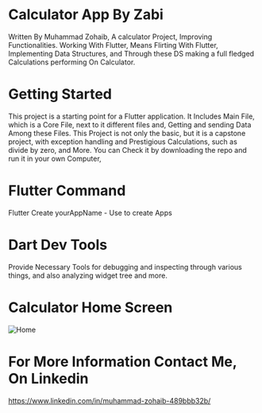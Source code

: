 # Calculator App By Zabi


Written By Muhammad Zohaib, A calculator Project, Improving Functionalities. Working With Flutter, Means Flirting With Flutter, 
Implementing Data Structures, and Through these DS making a full fledged Calculations performing On Calculator.

# Getting Started

This project is a starting point for a Flutter application. It Includes Main File, which is a Core File, next to it different files and, Getting and sending Data Among these Files.
This Project is not only the basic, but it is a capstone project, with exception handling and Prestigious Calculations, such as divide by zero, and More.
You can Check it by downloading the repo and run it in your own Computer, 

# Flutter Command
Flutter Create yourAppName - Use to create Apps

# Dart Dev Tools

Provide Necessary Tools for debugging and inspecting through various things, and also analyzing widget tree and more.


# Calculator Home Screen
![Home]("Screenshots\homescreen.jpg")




# For More Information Contact Me, On Linkedin

https://www.linkedin.com/in/muhammad-zohaib-489bbb32b/
